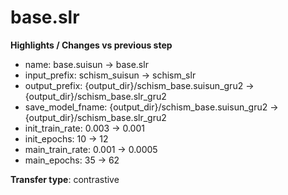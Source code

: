 # base.slr

**Highlights / Changes vs previous step**

* name: base.suisun → base.slr
* input_prefix: schism_suisun → schism_slr
* output_prefix: {output_dir}/schism_base.suisun_gru2 → {output_dir}/schism_base.slr_gru2
* save_model_fname: {output_dir}/schism_base.suisun_gru2 → {output_dir}/schism_base.slr_gru2
* init_train_rate: 0.003 → 0.001
* init_epochs: 10 → 12
* main_train_rate: 0.001 → 0.0005
* main_epochs: 35 → 62

**Transfer type**: contrastive
